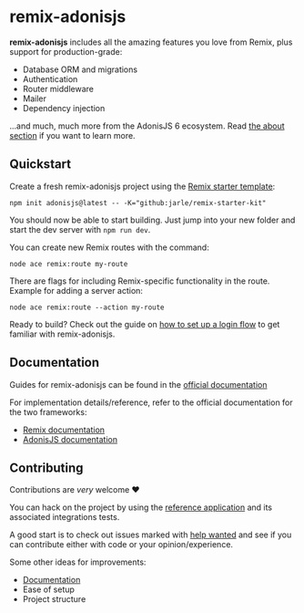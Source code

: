# remix-adonisjs

**remix-adonisjs** includes all the amazing features you love from Remix, plus support for production-grade:

- Database ORM and migrations
- Authentication
- Router middleware
- Mailer
- Dependency injection

...and much, much more from the AdonisJS 6 ecosystem. Read [the about section](https://matstack.dev/remix-adonisjs/about) if you want to learn more.

## Quickstart

Create a fresh remix-adonisjs project using the [Remix starter template](https://github.com/jarle/remix-starter-kit):

```
npm init adonisjs@latest -- -K="github:jarle/remix-starter-kit"
```

You should now be able to start building.
Just jump into your new folder and start the dev server with `npm run dev`.

You can create new Remix routes with the command:

```
node ace remix:route my-route
```

There are flags for including Remix-specific functionality in the route.
Example for adding a server action:

```
node ace remix:route --action my-route
```

Ready to build?
Check out the guide on [how to set up a login flow](https://matstack.dev/remix-adonisjs/hands-on/building-a-login-flow) to get familiar with remix-adonisjs.

## Documentation

Guides for remix-adonisjs can be found in the [official documentation](https://matstack.dev/remix-adonisjs/)

For implementation details/reference, refer to the official documentation for the two frameworks:

- [Remix documentation](https://remix.run/docs/)
- [AdonisJS documentation](https://docs.adonisjs.com/)

## Contributing

Contributions are _very_ welcome ❤️

You can hack on the project by using the [reference application](./packages/reference-app/README.md) and its associated integrations tests.

A good start is to check out issues marked with [help wanted](https://github.com/jarle/remix-adonisjs/labels/help%20wanted) and see if you can contribute either with code or your opinion/experience.

Some other ideas for improvements:

- [Documentation](https://github.com/jarle/remix-adonisjs-docs)
- Ease of setup
- Project structure
